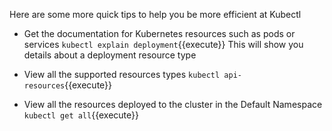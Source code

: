 Here are some more quick tips to help you be more efficient at Kubectl
- Get the documentation for Kubernetes resources such as pods or services
`kubectl explain deployment`{{execute}}
This will show you details about a deployment resource type

- View all the supported resources types
`kubectl api-resources`{{execute}}

- View all the resources deployed to the cluster in the Default Namespace
`kubectl get all`{{execute}}